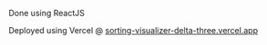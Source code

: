 Done using ReactJS

Deployed using Vercel @
[sorting-visualizer-delta-three.vercel.app](sorting-visualizer-delta-three.vercel.app)

